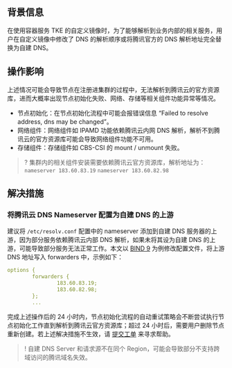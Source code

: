 
## 背景信息
在使用容器服务 TKE 的自定义镜像时，为了能够解析到业务内部的相关服务，用户在自定义镜像中修改了 DNS 的解析顺序或将腾讯官方的 DNS 解析地址完全替换为自建 DNS。

## 操作影响
上述情况可能会导致节点在注册进集群的过程中，无法解析到腾讯云的官方资源库，进而大概率出现节点初始化失败、网络、存储等相关组件功能异常等情况。
- 节点初始化：在节点初始化流程中可能会报错误信息 “Failed to resolve address, dns may be changed”。
- 网络组件：网络组件如 IPAMD 功能依赖腾讯云内网 DNS 解析，解析不到腾讯云的官方资源库可能会导致网络组件功能不可用。
- 存储组件：存储组件如 CBS-CSI 的 mount / unmount 失败。

>? 集群内的相关组件安装需要依赖腾讯云官方资源库，解析地址为：
> `nameserver 183.60.83.19`
> `nameserver 183.60.82.98`

## 解决措施
### 将腾讯云 DNS Nameserver 配置为自建 DNS 的上游
建议将 `/etc/resolv.conf` 配置中的 nameserver 添加到自建 DNS 服务器的上游，因为部分服务依赖腾讯云内部 DNS 解析，如果未将其设为自建 DNS 的上游，可能导致部分服务无法正常工作。本文以 [BIND 9](https://www.isc.org/bind/) 为例修改配置文件，将上游 DNS 地址写入 forwarders 中，示例如下：
```yaml
options {
        forwarders {
                183.60.83.19;
                183.60.82.98;
        };
        ...
```
完成上述操作后的 24 小时内，节点初始化流程的自动重试策略会不断尝试执行节点初始化工作直到解析到腾讯云官方资源库；超过 24 小时后，需要用户删除节点重新创建。若上述解决措施不生效，请 [提交工单](https://console.cloud.tencent.com/workorder/category) 来寻求帮助。

>! 自建 DNS Server 和请求源不在同个 Region，可能会导致部分不支持跨域访问的腾讯域名失效。 
